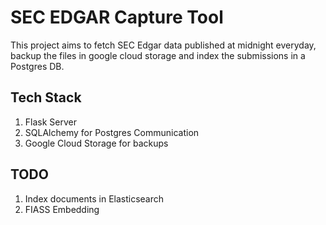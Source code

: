 # SEC EDGAR Capture Tool

This project aims to fetch SEC Edgar data published at midnight everyday, backup the files in google cloud storage and index the submissions in a Postgres DB.

## Tech Stack

<ol>
<li>Flask Server</li>
<li>SQLAlchemy for Postgres Communication</li>
<li>Google Cloud Storage for backups</li>
</ol>

## TODO

<ol>
<li>Index documents in Elasticsearch</li>
<li>FIASS Embedding</li>
</ol>
